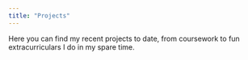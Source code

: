 ```yaml
---
title: "Projects"
---
```

Here you can find my recent projects to date, from coursework to fun extracurriculars I do in my spare time.
